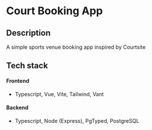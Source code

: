 # Court Booking App

## Description

A simple sports venue booking app inspired by Courtsite

## Tech stack

#### Frontend

- Typescript, Vue, Vite, Tailwind, Vant

#### Backend

- Typescript, Node (Express), PgTyped, PostgreSQL
